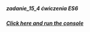 ##### zadanie_15_4 ćwiczenia ES6
##### [Click here and run the console](https://codepen.io/your_hero/pen/oqPbQQ)
